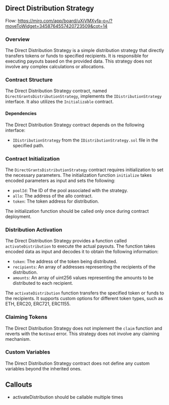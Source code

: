 Direct Distribution Strategy
----------------------------

Flow: https://miro.com/app/board/uXjVMXyfa-o=/?moveToWidget=3458764557420723509&cot=14


### Overview

The Direct Distribution Strategy is a simple distribution strategy that directly transfers tokens or funds to specified recipients. It is responsible for executing payouts based on the provided data. This strategy does not involve any complex calculations or allocations.

### Contract Structure

The Direct Distribution Strategy contract, named `DirectGrantsDistributionStrategy`, implements the `IDistributionStrategy` interface. It also utilizes the `Initializable` contract.

#### Dependencies

The Direct Distribution Strategy contract depends on the following interface:

* `IDistributionStrategy` from the `IDistributionStrategy.sol` file in the specified path.

### Contract Initialization

The `DirectGrantsDistributionStrategy` contract requires initialization to set the necessary parameters. The initialization function `initialize` takes encoded parameters as input and sets the following:

* `poolId`: The ID of the pool associated with the strategy.
* `allo`: The address of the allo contract.
* `token`: The token address for distribution.

The initialization function should be called only once during contract deployment.

### Distribution Activation

The Direct Distribution Strategy provides a function called `activateDistribution` to execute the actual payouts. The function takes encoded data as input and decodes it to obtain the following information:

* `token`: The address of the token being distributed.
* `recipients`: An array of addresses representing the recipients of the distribution.
* `amounts`: An array of uint256 values representing the amounts to be distributed to each recipient.

The `activateDistribution` function transfers the specified token or funds to the recipients. It supports custom options for different token types, such as ETH, ERC20, ERC721, ERC1155.

### Claiming Tokens

The Direct Distribution Strategy does not implement the `claim` function and reverts with the `NotUsed` error. This strategy does not involve any claiming mechanism.

### Custom Variables

The Direct Distribution Strategy contract does not define any custom variables beyond the inherited ones.


## Callouts

- activateDistribution should be callable multiple times